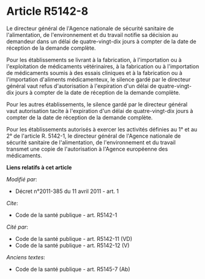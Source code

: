 # Article R5142-8

Le directeur général de l'Agence nationale de sécurité sanitaire de l'alimentation, de l'environnement et du travail  notifie
sa décision au demandeur dans un délai de quatre-vingt-dix jours à compter de la date de réception de la demande complète. 

Pour les établissements se livrant à la fabrication, à l'importation ou à l'exploitation de médicaments vétérinaires, à la
fabrication ou à l'importation de médicaments soumis à des essais cliniques et à la fabrication ou à l'importation d'aliments
médicamenteux, le silence gardé par le directeur général vaut refus d'autorisation à l'expiration d'un délai de quatre-vingt-
dix jours à compter de la date de réception de la demande complète. 

Pour les autres établissements, le silence gardé par le directeur général vaut autorisation tacite à l'expiration d'un délai
de quatre-vingt-dix jours à compter de la date de réception de la demande complète. 

Pour les établissements autorisés à exercer les activités définies au 1° et au 2° de l'article R. 5142-1, le directeur
général de l'Agence nationale de sécurité sanitaire de l'alimentation, de l'environnement et du travail  transmet une copie
de l'autorisation à l'Agence européenne des médicaments.

**Liens relatifs à cet article**

_Modifié par_:

  - Décret n°2011-385 du 11 avril 2011 - art. 1

_Cite_:

  - Code de la santé publique - art. R5142-1

_Cité par_:

  - Code de la santé publique - art. R5142-11 (VD)
  - Code de la santé publique - art. R5142-12 (V)

_Anciens textes_:

  - Code de la santé publique - art. R5145-7 (Ab)
